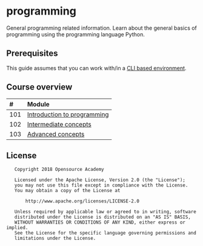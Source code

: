 # programming
General programming related information. Learn about the general basics of programming using the programming language Python.

## Prerequisites

This guide assumes that you can work with/in a [CLI based environment](https://github.com/Opensource-Academy/cli).

## Course overview

|    # | Module                                                                                                                                      |
| :--- | :---                                                                                                                                        |
|  101 | [Introduction to programming](https://github.com/Opensource-Academy/programming/blob/master/101_introduction_to_programming_with_python.md) |
|  102 | [Intermediate concepts](https://github.com/Opensource-Academy/programming/blob/master/102_intermediate_programming_concepts_with_python.md) |
|  103 | [Advanced concepts](https://github.com/Opensource-Academy/programming/blob/master/103_advanced_programming_concepts_with_python.md)         |

## License
```
   Copyright 2018 Opensource Academy

   Licensed under the Apache License, Version 2.0 (the "License");
   you may not use this file except in compliance with the License.
   You may obtain a copy of the License at

       http://www.apache.org/licenses/LICENSE-2.0

   Unless required by applicable law or agreed to in writing, software
   distributed under the License is distributed on an "AS IS" BASIS,
   WITHOUT WARRANTIES OR CONDITIONS OF ANY KIND, either express or implied.
   See the License for the specific language governing permissions and
   limitations under the License.
```
